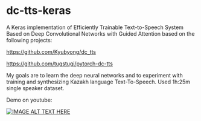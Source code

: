 # dc-tts-keras

A Keras implementation of Efficiently Trainable Text-to-Speech System Based on Deep Convolutional Networks with Guided Attention based on the following projects:

https://github.com/Kyubyong/dc_tts

https://github.com/tugstugi/pytorch-dc-tts

My goals are to learn the deep neural networks and to experiment with training and synthesizing Kazakh language Text-To-Speech. Used 1h:25m single speaker dataset.

Demo on youtube:

[![IMAGE ALT TEXT HERE](https://img.youtube.com/vi/1nR69KAKS04/0.jpg)](https://www.youtube.com/watch?v=1nR69KAKS04)

